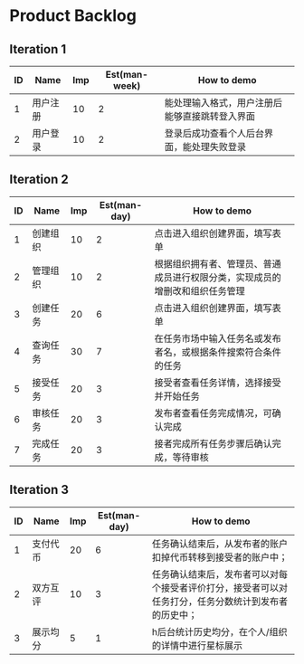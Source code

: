# Product Backlog

## Iteration 1

| ID   | Name     | Imp  | Est(man-week) | How to demo                                    |
| ---- | -------- | ---- | ------------- | ---------------------------------------------- |
| 1    | 用户注册 | 10   | 2             | 能处理输入格式，用户注册后能够直接跳转登入界面 |
| 2    | 用户登录 | 10   | 2             | 登录后成功查看个人后台界面，能处理失败登录     |

## Iteration 2

| ID   | Name     | Imp  | Est(man-day) | How to demo                                                  |
| ---- | -------- | ---- | ------------ | ------------------------------------------------------------ |
| 1    | 创建组织 | 10   | 2            | 点击进入组织创建界面，填写表单                               |
| 2    | 管理组织 | 10   | 2            | 根据组织拥有者、管理员、普通成员进行权限分类，实现成员的增删改和组织任务管理 |
| 3    | 创建任务 | 20   | 6            | 点击进入组织创建界面，填写表单                               |
| 4    | 查询任务 | 30   | 7            | 在任务市场中输入任务名或发布者名，或根据条件搜索符合条件的任务 |
| 5    | 接受任务 | 20   | 3            | 接受者查看任务详情，选择接受并开始任务                       |
| 6    | 审核任务 | 20   | 3            | 发布者查看任务完成情况，可确认完成                           |
| 7    | 完成任务 | 20   | 3            | 接者完成所有任务步骤后确认完成，等待审核                     |
## Iteration 3

| ID   | Name | Imp  | Est(man-day) | How to demo |
| ---- | ---- | ---- | ---- | ----------- |
| 1    | 支付代币 | 20 | 6 | 任务确认结束后，从发布者的账户扣掉代币转移到接受者的账户中； |
| 2    | 双方互评 | 10 | 3 | 任务确认结束后，发布者可以对每个接受者评价打分，接受者可以对任务打分，任务分数统计到发布者的历史中； |
| 3    | 展示均分 | 5 | 1 | h后台统计历史均分，在个人/组织的详情中进行星标展示 |